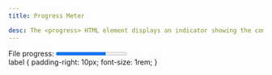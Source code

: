 ```yaml
---
title: Progress Meter

desc: The <progress> HTML element displays an indicator showing the completion progress of a task, typically displayed as a progress bar.
---
```



<div class="editor" id="HTML">
<label for="file">File progress:</label>
<progress id="file" max="100" value="70">70%</progress>
</div>


<div class="editor" id="CSS">
label {
  padding-right: 10px;
  font-size: 1rem;
}
</div>

